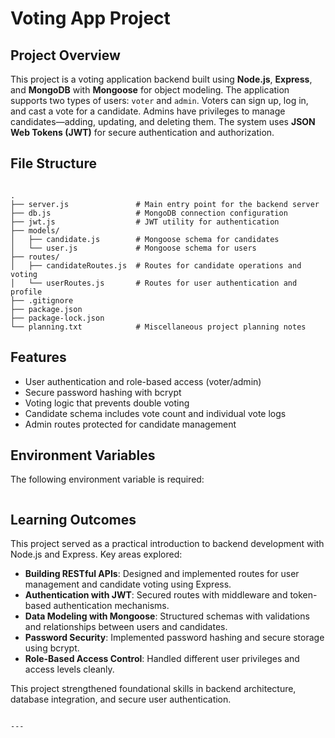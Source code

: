 
# Voting App Project

## Project Overview

This project is a voting application backend built using **Node.js**, **Express**, and **MongoDB** with **Mongoose** for object modeling. The application supports two types of users: `voter` and `admin`. Voters can sign up, log in, and cast a vote for a candidate. Admins have privileges to manage candidates—adding, updating, and deleting them. The system uses **JSON Web Tokens (JWT)** for secure authentication and authorization.

## File Structure

```

.
├── server.js               # Main entry point for the backend server
├── db.js                   # MongoDB connection configuration
├── jwt.js                  # JWT utility for authentication
├── models/
│   ├── candidate.js        # Mongoose schema for candidates
│   └── user.js             # Mongoose schema for users
├── routes/
│   ├── candidateRoutes.js  # Routes for candidate operations and voting
│   └── userRoutes.js       # Routes for user authentication and profile
├── .gitignore
├── package.json
├── package-lock.json
└── planning.txt            # Miscellaneous project planning notes

```

## Features

- User authentication and role-based access (voter/admin)
- Secure password hashing with bcrypt
- Voting logic that prevents double voting
- Candidate schema includes vote count and individual vote logs
- Admin routes protected for candidate management

## Environment Variables

The following environment variable is required:

```

```

## Learning Outcomes

This project served as a practical introduction to backend development with Node.js and Express. Key areas explored:

- **Building RESTful APIs**: Designed and implemented routes for user management and candidate voting using Express.
- **Authentication with JWT**: Secured routes with middleware and token-based authentication mechanisms.
- **Data Modeling with Mongoose**: Structured schemas with validations and relationships between users and candidates.
- **Password Security**: Implemented password hashing and secure storage using bcrypt.
- **Role-Based Access Control**: Handled different user privileges and access levels cleanly.

This project strengthened foundational skills in backend architecture, database integration, and secure user authentication.
```

---

